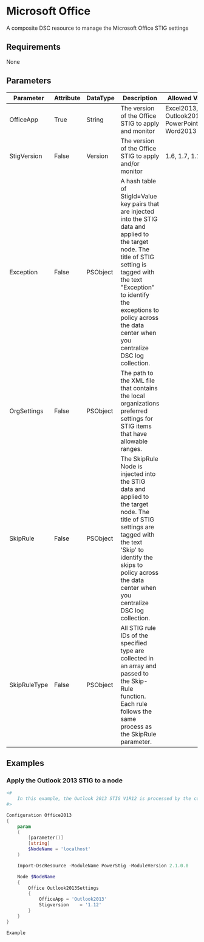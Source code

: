 ﻿# Microsoft Office

A composite DSC resource to manage the Microsoft Office STIG settings

## Requirements

None

## Parameters

| Parameter | Attribute | DataType | Description | Allowed Values |
| --------- | --------- | -------- | ----------- | -------------- |
| OfficeApp | True | String | The version of the Office STIG to apply and monitor | Excel2013, Outlook2013, PowerPoint2013, Word2013 |
| StigVersion | False | Version | The version of the Office STIG to apply and/or monitor | 1.6, 1.7, 1.12 |
| Exception | False | PSObject | A hash table of StigId=Value key pairs that are injected into the STIG data and applied to the target node. The title of STIG setting is tagged with the text "Exception" to identify the exceptions to policy across the data center when you centralize DSC log collection. |  |
| OrgSettings | False | PSObject | The path to the XML file that contains the local organizations preferred settings for STIG items that have allowable ranges. |  |
| SkipRule | False | PSObject | The SkipRule Node is injected into the STIG data and applied to the target node. The title of STIG settings are tagged with the text 'Skip' to identify the skips to policy across the data center when you centralize DSC log collection. |  |
| SkipRuleType | False | PSObject | All STIG rule IDs of the specified type are collected in an array and passed to the Skip-Rule function. Each rule follows the same process as the SkipRule parameter. |  |

## Examples

### Apply the Outlook 2013 STIG to a node

```PowerShell
<#
    In this example, the Outlook 2013 STIG V1R12 is processed by the composite resource.
#>

Configuration Office2013
{
    param
    (
        [parameter()]
        [string]
        $NodeName = 'localhost'
    )

    Import-DscResource -ModuleName PowerStig -ModuleVersion 2.1.0.0

    Node $NodeName
    {
        Office Outlook2013Settings
        {
            OfficeApp = 'Outlook2013'
            Stigversion    = '1.12'
        }
    }
}

Example
```